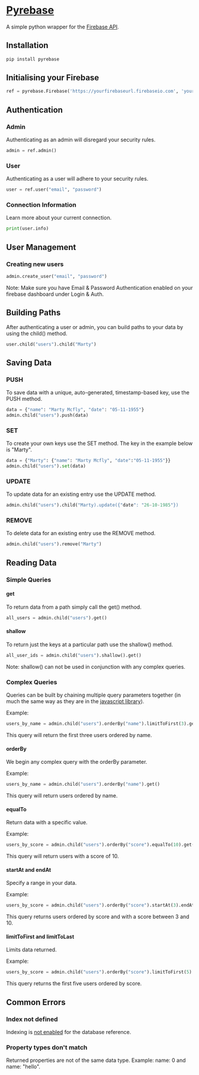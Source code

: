 # [Pyrebase](https://pypi.python.org/pypi/Pyrebase)

A simple python wrapper for the [Firebase API](https://www.firebase.com/docs/rest/guide/).

## Installation

```python
pip install pyrebase
```


## Initialising your Firebase

```python
ref = pyrebase.Firebase('https://yourfirebaseurl.firebaseio.com', 'yourfirebasesecret')
```

## Authentication

### Admin

Authenticating as an admin will disregard your security rules.

```python
admin = ref.admin()
```

### User

Authenticating as a user will adhere to your security rules.

```python
user = ref.user("email", "password")
```

### Connection Information

Learn more about your current connection.

```python
print(user.info)
```

## User Management

### Creating new users

```python
admin.create_user("email", "password")
```
Note: Make sure you have Email & Password Authentication enabled on your firebase dashboard under Login & Auth.

## Building Paths
After authenticating a user or admin, you can build paths to your data by using the child() method.

```python
user.child("users").child("Marty")
```

## Saving Data

### PUSH

To save data with a unique, auto-generated, timestamp-based key, use the PUSH method.

```python
data = {"name": "Marty Mcfly", "date": "05-11-1955"}
admin.child("users").push(data)
```

### SET

To create your own keys use the SET method. The key in the example below is "Marty".

```python
data = {"Marty": {"name": "Marty Mcfly", "date":"05-11-1955"}}
admin.child("users").set(data)
```

### UPDATE

To update data for an existing entry use the UPDATE method.

```python
admin.child("users").child("Marty).update({"date": "26-10-1985"})
```

### REMOVE

To delete data for an existing entry use the REMOVE method.

```python
admin.child("users").remove("Marty")
```


## Reading Data

### Simple Queries

#### get

To return data from a path simply call the get() method.

```python
all_users = admin.child("users").get()
```

#### shallow

To return just the keys at a particular path use the shallow() method.

```python
all_user_ids = admin.child("users").shallow().get()
```

Note: shallow() can not be used in conjunction with any complex queries.


### Complex Queries

Queries can be built by chaining multiple query parameters together (in much the same way as they are in the [javascript library](https://www.firebase.com/docs/web/guide/retrieving-data.html#section-complex-queries)).

Example:
```python
users_by_name = admin.child("users").orderBy("name").limitToFirst(3).get()
```
This query will return the first three users ordered by name.

#### orderBy

We begin any complex query with the orderBy parameter.

Example:
```python
users_by_name = admin.child("users").orderBy("name").get()
```
This query will return users ordered by name.

#### equalTo

Return data with a specific value.

Example:
```python
users_by_score = admin.child("users").orderBy("score").equalTo(10).get()
```
This query will return users with a score of 10.

#### startAt and endAt

Specify a range in your data.

Example:
```python
users_by_score = admin.child("users").orderBy("score").startAt(3).endAt(10).get()
```
This query returns users ordered by score and with a score between 3 and 10.

#### limitToFirst and limitToLast

Limits data returned.

Example:
```python
users_by_score = admin.child("users").orderBy("score").limitToFirst(5).get()
```
This query returns the first five users ordered by score.


## Common Errors

### Index not defined

Indexing is [not enabled](https://www.firebase.com/docs/security/guide/indexing-data.html) for the database reference.

### Property types don't match

Returned properties are not of the same data type.
Example: name: 0 and name: "hello".